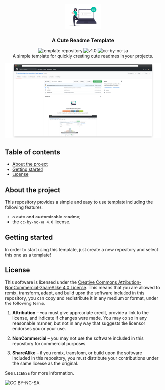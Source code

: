 <!-- PROJECT LOGO -->

<br/>
<p align="center">
	<a href="https://github.com/davidedellagiustina-templates/cute-readme">
		<img src="imgs/default-logo.png" alt="Logo" height=80">
	</a>
	<h3 align="center">A Cute Readme Template</h3>
	<p align="center">
		<img src="https://img.shields.io/static/v1?label=&message=template%20repository&color=orange" alt="template repository">
		<img src="https://img.shields.io/static/v1?label=version&message=1.0&color=blue" alt="v1.0">
		<img src="https://img.shields.io/static/v1?label=license&message=cc-by-nc-sa&color=green" alt="cc-by-nc-sa">
		<br/>
		A simple template for quickly creating cute readmes in your projects.
		<br/>
		<!-- <a href="https://github.com/davidedellagiustina-templates/cute-readme/wiki"><strong>Explore the documentation</strong></a> -->
	</p>
</p>

![Screenshot](imgs/default-screenshot.png)

<!-- TABLE OF CONTENTS -->

## Table of contents <!-- omit in toc -->

- [About the project](#about-the-project)
- [Getting started](#getting-started)
- [License](#license)

<!-- ABOUT THE PROJECT -->

## About the project

This repository provides a simple and easy to use template including the following features:
- a cute and customizable readme;
- the `cc-by-nc-sa 4.0` license.

<!-- GETTING STARTED -->

## Getting started

In order to start using this template, just create a new repository and select this one as a template!

<!-- ### Prerequisites -->

<!-- ### Installation -->

<!-- ## Usage -->

## License

This software is licensed under the [Creative Commons Attribution-NonCommercial-ShareAlike 4.0 License](https://creativecommons.org/licenses/by-nc-sa/3.0/it/deed.en). This means that you are allowed to remix, transform, adapt, and build upon the software included in this repository, you can copy and redistribute it in any medium or format, under the following terms:

1. **Attribution** &ndash; you must give appropriate credit, provide a link to the license, and indicate if changes were made. You may do so in any reasonable manner, but not in any way that suggests the licensor endorses you or your use.

2. **NonCommercial** &ndash; you may not use the software included in this repository for commercial purposes.

3. **ShareAlike** &ndash; if you remix, transform, or build upon the software included in this repository, you must distribute your contributions under the same license as the original.

See `LICENSE` for more information.

![CC BY-NC-SA](https://i.creativecommons.org/l/by-nc-sa/4.0/88x31.png)
